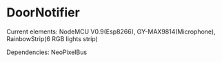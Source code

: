 # DoorNotifier
Current elements: NodeMCU V0.9(Esp8266), GY-MAX9814(Microphone), RainbowStrip(6 RGB lights strip)

Dependencies: NeoPixelBus
